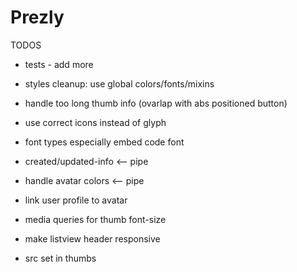 # Prezly

TODOS
* tests - add more
* styles cleanup: use global colors/fonts/mixins
* handle too long thumb info (ovarlap with abs positioned button)
* use correct icons instead of glyph
* font types especially embed code font

* created/updated-info <-- pipe
* handle avatar colors <-- pipe
* link user profile to avatar
* media queries for thumb font-size
* make listview header responsive
* src set in thumbs
